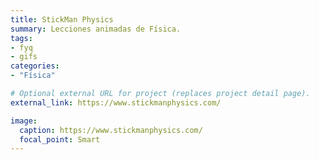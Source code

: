 ```yaml
---
title: StickMan Physics
summary: Lecciones animadas de Física.
tags:
- fyq
- gifs
categories: 
- "Física"

# Optional external URL for project (replaces project detail page).
external_link: https://www.stickmanphysics.com/

image:
  caption: https://www.stickmanphysics.com/
  focal_point: Smart
---
```

